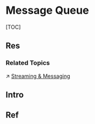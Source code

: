 # Message Queue

[TOC]



## Res
### Related Topics
↗ [Streaming & Messaging](../../../../../../../Software%20Engineering/☁️%20Cloud%20Computing%20&%20Cloud%20Native/Dev(Sec)Ops%20(Application%20Level%20Engineering)/🛫%20Continuous%20Integration/Streaming%20&%20Messaging/Streaming%20&%20Messaging.md)



## Intro


## Ref
[Demangling message queues]: http://sunsite.uakom.sk/sunworldonline/swol-11-1997/swol-11-insidesolaris.html

